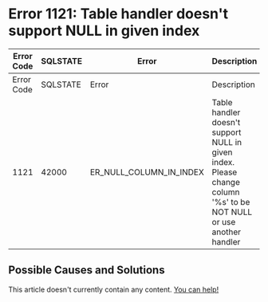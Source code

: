 
# Error 1121: Table handler doesn't support NULL in given index


| Error Code | SQLSTATE | Error | Description |
| --- | --- | --- | --- |
| Error Code | SQLSTATE | Error | Description |
| 1121 | 42000 | ER_NULL_COLUMN_IN_INDEX | Table handler doesn't support NULL in given index. Please change column '%s' to be NOT NULL or use another handler |




## Possible Causes and Solutions


This article doesn't currently contain any content. [You can help!](/kb/en/writing-and-editing-knowledge-base-articles/)


